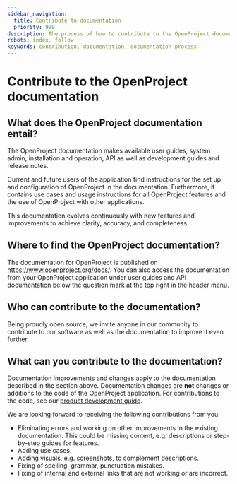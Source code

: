 ```yaml
---
sidebar_navigation:
  title: Contribute to documentation
  priority: 999
description: The process of how to contribute to the OpenProject documentation
robots: index, follow
keywords: contribution, documentation, documentation process
---
```


# Contribute to the OpenProject documentation



## What does the OpenProject documentation entail?

The OpenProject documentation makes available user guides, system admin, installation and operation, API as well as development guides and release notes.

Current and future users of the application find instructions for the set up and configuration of OpenProject in the documentation. Furthermore, it contains use cases and usage instructions for all OpenProject features and the use of OpenProject with other applications.

This documentation evolves continuously with new features and improvements to achieve clarity, accuracy, and completeness.

 

## Where to find the OpenProject documentation?

The documentation for OpenProject is published on https://www.openproject.org/docs/. You can also access the documentation from your OpenProject application under user guides and API documentation below the question mark at the top right in the header menu. 



## Who can contribute to the documentation?

Being proudly open source, we invite anyone in our community to contribute to our software as well as the documentation to improve it even further. 



## What can you contribute to the documentation?

Documentation improvements and changes apply to the documentation described in the section above. Documentation changes are **not** changes or additions to the code of the OpenProject application. For contributions to the code, see our [product development guide](../product-development-handbook/#openproject-product-development-handbook). 

We are looking forward to receiving the following contributions from you:

- Eliminating errors and working on other improvements in the existing documentation. This could be missing content, e.g. descriptions or step-by-step guides for features.
- Adding use cases.
- Adding visuals, e.g. screenshots, to complement descriptions.
- Fixing of spelling, grammar, punctuation mistakes.
- Fixing of internal and external links that are not working or are incorrect.

